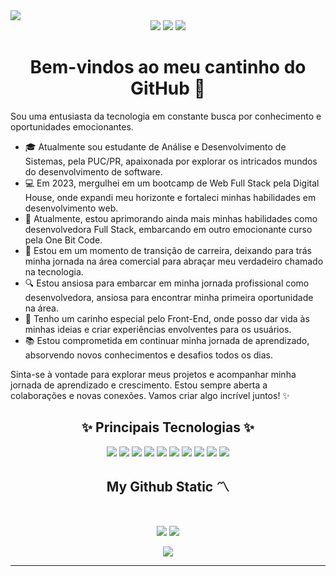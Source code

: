 <img src="banner git.png" widht="640px">

<div align="center"> 
 <a href="https://discord.com/channels/@me" target="_blank"><img src="https://img.shields.io/badge/Discord-7289DA?style=for-the-badge&logo=discord&logoColor=white" target="_blank"></a> 
  <a href = "mailto:iedamarilia9@gmail.com"><img src="https://img.shields.io/badge/-Gmail-%23333?style=for-the-badge&logo=gmail&logoColor=white" target="_blank"></a>
  <a href="https://www.linkedin.com/in/ieda-marilia" target="_blank"><img src="https://img.shields.io/badge/-LinkedIn-%230077B5?style=for-the-badge&logo=linkedin&logoColor=white" target="_blank"></a> 
  
</div>

<div align="center">
<h1> Bem-vindos ao meu cantinho do GitHub 💚 </h1>
</div>

Sou uma entusiasta da tecnologia em constante busca por conhecimento e oportunidades emocionantes. 
- 🎓 Atualmente sou estudante de Análise e Desenvolvimento de Sistemas, pela PUC/PR, apaixonada por explorar os intricados mundos do desenvolvimento de software.
- 💻 Em 2023, mergulhei em um bootcamp de Web Full Stack pela Digital House, onde expandi meu horizonte e fortaleci minhas habilidades em desenvolvimento web.
- 🚀 Atualmente, estou aprimorando ainda mais minhas habilidades como desenvolvedora Full Stack, embarcando em outro emocionante curso pela One Bit Code.
- 🌟 Estou em um momento de transição de carreira, deixando para trás minha jornada na área comercial para abraçar meu verdadeiro chamado na tecnologia.
- 🔍 Estou ansiosa para embarcar em minha jornada profissional como desenvolvedora, ansiosa para encontrar minha primeira oportunidade na área.
- 💖 Tenho um carinho especial pelo Front-End, onde posso dar vida às minhas ideias e criar experiências envolventes para os usuários.
- 📚 Estou comprometida em continuar minha jornada de aprendizado, absorvendo novos conhecimentos e desafios todos os dias.

Sinta-se à vontade para explorar meus projetos e acompanhar minha jornada de aprendizado e crescimento. Estou sempre aberta a colaborações e novas conexões. Vamos criar algo incrível juntos! ✨

<div align="center">
<h2> ✨ Principais Tecnologias ✨ </h2>
</div>

<p align="center">
<img src="https://img.shields.io/badge/-java-E34A86?style=flat-square&logo=java"/>
<img src="https://img.shields.io/badge/-HTML5-E34F26?style=flat-square&logo=html5&logoColor=white"/>
<img src="https://img.shields.io/badge/-CSS3-1572B6?style=flat-square&logo=css3"/>
<img src="https://img.shields.io/badge/-Bootstrap-563D7C?style=flat-square&logo=bootstrap"/>
<img src="https://img.shields.io/badge/-JavaScript-black?style=flat-square&logo=javascript"/>
<img src="https://img.shields.io/badge/-Nodejs-black?style=flat-square&logo=Node.js"/>
<img src="https://img.shields.io/badge/-React-black?style=flat-square&logo=react"/>
<img src="https://img.shields.io/badge/-MySQL-black?style=flat-square&logo=mysql"/>
<img src="https://img.shields.io/badge/-Git-black?style=flat-square&logo=git"/>
<img src="https://img.shields.io/badge/-GitHub-black?style=flat-square&logo=github"/>
</p>

<h2 align="center">My Github Static 〽 </h2>
 
<br>

<p align = "center">
  <img  src = "https://github-readme-stats.vercel.app/api?username=Iedamarilia9&show_icons=true&theme=radical&line_height=27">
  <img src = "https://github-readme-stats.vercel.app/api/top-langs/?username=Iedamarilia9&hide=html,css,java,javascript,phyton,hlsl&theme=radical">
</p>

<p align = "center">
 <img  src="https://github-readme-streak-stats.herokuapp.com/?user=Iedamarilia9&show_icons=true&locale=en&layout=compact&theme=radical&line_height=0" />
</p> 


<hr>

